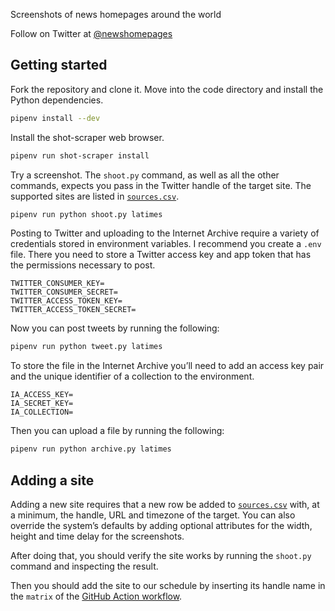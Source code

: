 Screenshots of news homepages around the world

Follow on Twitter at [@newshomepages](https://twitter.com/newshomepages)

## Getting started

Fork the repository and clone it. Move into the code directory and install the Python dependencies.

```bash
pipenv install --dev
```

Install the shot-scraper web browser.

```bash
pipenv run shot-scraper install
```

Try a screenshot. The `shoot.py` command, as well as all the other commands, expects you pass in the Twitter handle of the target site. The supported sites are listed in [`sources.csv`](./sources.csv).

```bash
pipenv run python shoot.py latimes
```

Posting to Twitter and uploading to the Internet Archive require a variety of credentials stored in environment variables. I recommend you create a `.env`  file. There you need to store a Twitter access key and app token that has the permissions necessary to post.

```
TWITTER_CONSUMER_KEY=
TWITTER_CONSUMER_SECRET=
TWITTER_ACCESS_TOKEN_KEY=
TWITTER_ACCESS_TOKEN_SECRET=
```

Now you can post tweets by running the following:

```bash
pipenv run python tweet.py latimes
```

To store the file in the Internet Archive you’ll need to add an access key pair and the unique identifier of a collection to the environment.

```
IA_ACCESS_KEY=
IA_SECRET_KEY=
IA_COLLECTION=
```

Then you can upload a file by running the following:

```bash
pipenv run python archive.py latimes
```

## Adding a site

Adding a new site requires that a new row be added to [`sources.csv`](./sources.csv) with, at a minimum, the handle, URL and timezone of the target. You can also override the system’s defaults by adding optional attributes for the width, height and time delay for the screenshots.

After doing that, you should verify the site works by running the `shoot.py` command and inspecting the result.

Then you should add the site to our schedule by inserting its handle name in the `matrix` of the [GitHub Action workflow](https://github.com/palewire/news-homepages/blob/main/.github/workflows/take-screenshots.yml#L15).
